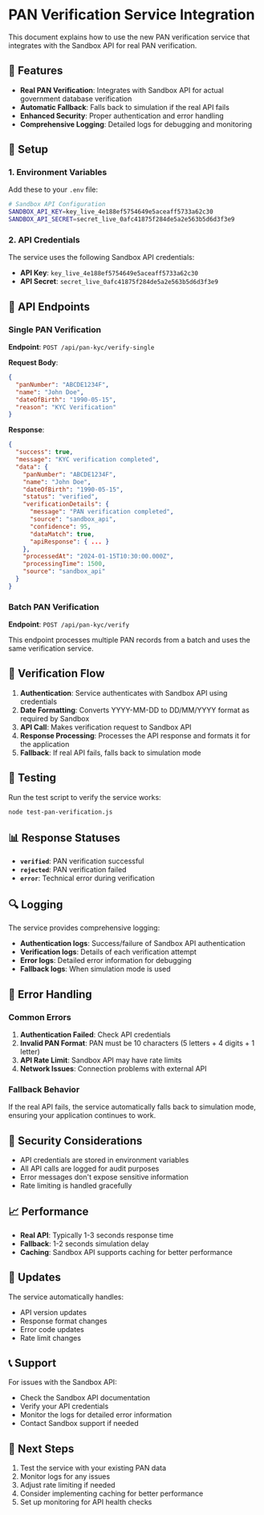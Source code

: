 # PAN Verification Service Integration

This document explains how to use the new PAN verification service that integrates with the Sandbox API for real PAN verification.

## 🚀 Features

- **Real PAN Verification**: Integrates with Sandbox API for actual government database verification
- **Automatic Fallback**: Falls back to simulation if the real API fails
- **Enhanced Security**: Proper authentication and error handling
- **Comprehensive Logging**: Detailed logs for debugging and monitoring

## 🔧 Setup

### 1. Environment Variables

Add these to your `.env` file:

```bash
# Sandbox API Configuration
SANDBOX_API_KEY=key_live_4e188ef5754649e5aceaff5733a62c30
SANDBOX_API_SECRET=secret_live_0afc41875f284de5a2e563b5d6d3f3e9
```

### 2. API Credentials

The service uses the following Sandbox API credentials:
- **API Key**: `key_live_4e188ef5754649e5aceaff5733a62c30`
- **API Secret**: `secret_live_0afc41875f284de5a2e563b5d6d3f3e9`

## 📡 API Endpoints

### Single PAN Verification

**Endpoint**: `POST /api/pan-kyc/verify-single`

**Request Body**:
```json
{
  "panNumber": "ABCDE1234F",
  "name": "John Doe",
  "dateOfBirth": "1990-05-15",
  "reason": "KYC Verification"
}
```

**Response**:
```json
{
  "success": true,
  "message": "KYC verification completed",
  "data": {
    "panNumber": "ABCDE1234F",
    "name": "John Doe",
    "dateOfBirth": "1990-05-15",
    "status": "verified",
    "verificationDetails": {
      "message": "PAN verification completed",
      "source": "sandbox_api",
      "confidence": 95,
      "dataMatch": true,
      "apiResponse": { ... }
    },
    "processedAt": "2024-01-15T10:30:00.000Z",
    "processingTime": 1500,
    "source": "sandbox_api"
  }
}
```

### Batch PAN Verification

**Endpoint**: `POST /api/pan-kyc/verify`

This endpoint processes multiple PAN records from a batch and uses the same verification service.

## 🔄 Verification Flow

1. **Authentication**: Service authenticates with Sandbox API using credentials
2. **Date Formatting**: Converts YYYY-MM-DD to DD/MM/YYYY format as required by Sandbox
3. **API Call**: Makes verification request to Sandbox API
4. **Response Processing**: Processes the API response and formats it for the application
5. **Fallback**: If real API fails, falls back to simulation mode

## 🧪 Testing

Run the test script to verify the service works:

```bash
node test-pan-verification.js
```

## 📊 Response Statuses

- **`verified`**: PAN verification successful
- **`rejected`**: PAN verification failed
- **`error`**: Technical error during verification

## 🔍 Logging

The service provides comprehensive logging:

- **Authentication logs**: Success/failure of Sandbox API authentication
- **Verification logs**: Details of each verification attempt
- **Error logs**: Detailed error information for debugging
- **Fallback logs**: When simulation mode is used

## 🚨 Error Handling

### Common Errors

1. **Authentication Failed**: Check API credentials
2. **Invalid PAN Format**: PAN must be 10 characters (5 letters + 4 digits + 1 letter)
3. **API Rate Limit**: Sandbox API may have rate limits
4. **Network Issues**: Connection problems with external API

### Fallback Behavior

If the real API fails, the service automatically falls back to simulation mode, ensuring your application continues to work.

## 🔐 Security Considerations

- API credentials are stored in environment variables
- All API calls are logged for audit purposes
- Error messages don't expose sensitive information
- Rate limiting is handled gracefully

## 📈 Performance

- **Real API**: Typically 1-3 seconds response time
- **Fallback**: 1-2 seconds simulation delay
- **Caching**: Sandbox API supports caching for better performance

## 🔄 Updates

The service automatically handles:
- API version updates
- Response format changes
- Error code updates
- Rate limit changes

## 📞 Support

For issues with the Sandbox API:
- Check the Sandbox API documentation
- Verify your API credentials
- Monitor the logs for detailed error information
- Contact Sandbox support if needed

## 🎯 Next Steps

1. Test the service with your existing PAN data
2. Monitor logs for any issues
3. Adjust rate limiting if needed
4. Consider implementing caching for better performance
5. Set up monitoring for API health checks
